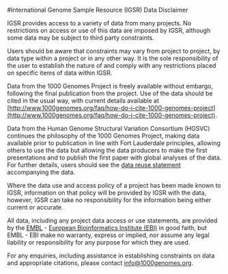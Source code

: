 #International Genome Sample Resource (IGSR) Data Disclaimer

IGSR provides access to a variety of data from many projects. No restrictions on access or use of this data are imposed by IGSR, although some data may be subject to third party constraints.

Users should be aware that constraints may vary from project to project, by data type within a project or in any other way. It is the sole responsibility of the user to establish the nature of and comply with any restrictions placed on specific items of data within IGSR.

Data from the 1000 Genomes Project is freely available without embargo, following the final publication from the project. Use of the data should be cited in the usual way, with current details available at  [http://www.1000genomes.org/faq/how-do-i-cite-1000-genomes-project](http://www.1000genomes.org/faq/how-do-i-cite-1000-genomes-project).

Data from the Human Genome Structural Variation Consortium (HGSVC) continues the philosophy of the 1000 Genomes Project, making data available prior to publication in line with Fort Lauderdale principles, allowing others to use the data but allowing the data producers to make the first presentations and to publish the first paper with global analyses of the data. For further details, users should see the [data reuse statement](ftp://ftp.1000genomes.ebi.ac.uk/vol1/ftp/data_collections/hgsv_sv_discovery/README_hgsvc_datareuse_statement.md) accompanying the data.

Where the data use and access policy of a project has been made known to IGSR, information on that policy will be provided by IGSR with the data, however, IGSR can take no responsibility for the information being either current or accurate.

All data, including any project data access or use statements, are provided by the [EMBL](http://www.embl.org) - [European Bioinformatics Institute (EBI)](http://www.ebi.ac.uk) in good faith, but EMBL - EBI make no warranty, express or implied, nor assume any legal liability or responsibility for any purpose for which they are used.

For any enquiries, including assistance in establishing constraints on data and appropriate citations, please contact info@1000genomes.org.
